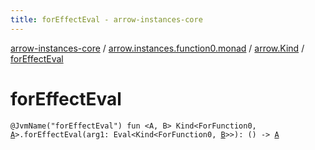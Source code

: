 ```yaml
---
title: forEffectEval - arrow-instances-core
---
```


[arrow-instances-core](../../index.html) / [arrow.instances.function0.monad](../index.html) / [arrow.Kind](index.html) / [forEffectEval](./for-effect-eval.html)

# forEffectEval

`@JvmName("forEffectEval") fun <A, B> Kind<ForFunction0, `[`A`](for-effect-eval.html#A)`>.forEffectEval(arg1: Eval<Kind<ForFunction0, `[`B`](for-effect-eval.html#B)`>>): () -> `[`A`](for-effect-eval.html#A)